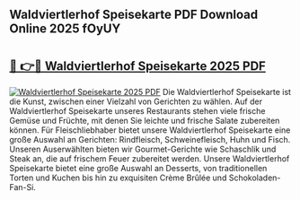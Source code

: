 ## Waldviertlerhof Speisekarte PDF Download Online 2025 fOyUY

# <h2><a href="http://gcbthh.nevu.top/?p=Waldviertlerhof+Speisekarte">🔗 👉🔴 Waldviertlerhof Speisekarte 2025 PDF</a></h2>

[![Waldviertlerhof Speisekarte 2025 PDF](https://i.imgur.com/dBaPXMq.png)](http://gcbthh.nevu.top/?p=Waldviertlerhof+Speisekarte)
Die Waldviertlerhof Speisekarte ist die Kunst, zwischen einer Vielzahl von Gerichten zu wählen. Auf der Waldviertlerhof Speisekarte unseres Restaurants stehen viele frische Gemüse und Früchte, mit denen Sie leichte und frische Salate zubereiten können. Für Fleischliebhaber bietet unsere Waldviertlerhof Speisekarte eine große Auswahl an Gerichten: Rindfleisch, Schweinefleisch, Huhn und Fisch. Unseren Auserwählten bieten wir Gourmet-Gerichte wie Schaschlik und Steak an, die auf frischem Feuer zubereitet werden. Unsere Waldviertlerhof Speisekarte bietet eine große Auswahl an Desserts, von traditionellen Torten und Kuchen bis hin zu exquisiten Crème Brûlée und Schokoladen-Fan-Si.
